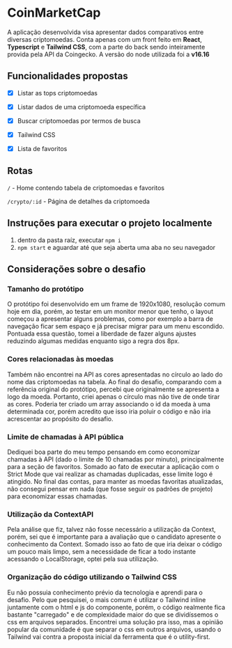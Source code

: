# CoinMarketCap
A aplicação desenvolvida visa apresentar dados comparativos entre diversas criptomoedas. Conta apenas com um front feito em **React**, **Typescript** e **Tailwind CSS**, com a parte do back sendo inteiramente provida pela API da Coingecko. A versão do node utilizada foi a **v16.16**


## Funcionalidades propostas
- [x] Listar as tops criptomoedas
- [x] Listar dados de uma criptomoeda específica
- [x] Buscar criptomoedas por termos de busca
- [x] Tailwind CSS
- [x] Lista de favoritos


## Rotas
`/` - Home contendo tabela de criptomoedas e favoritos

`/crypto/:id` - Página de detalhes da criptomoeda


## Instruções para executar o projeto localmente
1. dentro da pasta raíz, executar `npm i`
2. `npm start` e aguardar até que seja aberta uma aba no seu navegador


## Considerações sobre o desafio

### Tamanho do protótipo
O protótipo foi desenvolvido em um frame de 1920x1080, resolução comum hoje em dia, porém, ao testar em um monitor menor que tenho, o layout começou a apresentar alguns problemas, como por exemplo a barra de navegação ficar sem espaço e já precisar migrar para um menu escondido. Pontuada essa questão, tomei a liberdade de fazer alguns ajustes reduzindo algumas medidas enquanto sigo a regra dos 8px.

### Cores relacionadas às moedas
Também não encontrei na API as cores apresentadas no círculo ao lado do nome das criptomoedas na tabela. Ao final do desafio, comparando com a referência original do protótipo, percebi que originalmente se apresenta a logo da moeda. Portanto, criei apenas o círculo mas não tive de onde tirar as cores. Poderia ter criado um array associando o id da moeda à uma determinada cor, porém acredito que isso iria poluir o código e não iria acrescentar ao propósito do desafio.

### Limite de chamadas à API pública
Dediquei boa parte do meu tempo pensando em como economizar chamadas à API (dado o limite de 10 chamadas por minuto), principalmente para a seção de favoritos. Somado ao fato de executar a aplicação com o Strict Mode que vai realizar as chamadas duplicadas, esse limite logo é atingido. No final das contas, para manter as moedas favoritas atualizadas, não consegui pensar em nada (que fosse seguir os padrões de projeto) para economizar essas chamadas.

### Utilização da ContextAPI
Pela análise que fiz, talvez não fosse necessário a utilização da Context, porém, sei que é importante para a avaliação que o candidato apresente o conhecimento da Context. Somado isso ao fato de que iria deixar o código um pouco mais limpo, sem a necessidade de ficar a todo instante acessando o LocalStorage, optei pela sua utilização.

### Organização do código utilizando o Tailwind CSS
Eu não possuia conhecimento prévio da tecnologia e aprendi para o desafio. Pelo que pesquisei, o mais comum é utilizar o Tailwind inline juntamente com o html e js do componente, porém, o código realmente fica bastante "carregado" e de complexidade maior do que se dividíssemos o css em arquivos separados. Encontrei uma solução pra isso, mas a opinião popular da comunidade é que separar o css em outros arquivos, usando o Tailwind vai contra a proposta inicial da ferramenta que é o utility-first.
